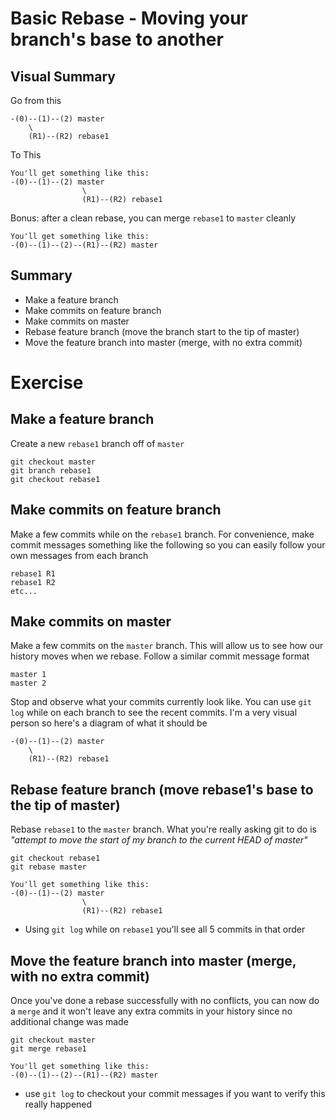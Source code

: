 # Basic Rebase - Moving your branch's base to another
## Visual Summary
Go from this
```
-(0)--(1)--(2) master
    \ 
    (R1)--(R2) rebase1
```
To This
```
You'll get something like this:
-(0)--(1)--(2) master
                \ 
                (R1)--(R2) rebase1
```
Bonus: after a clean rebase, you can merge `rebase1` to `master` cleanly
```
You'll get something like this:
-(0)--(1)--(2)--(R1)--(R2) master
```
## Summary
* Make a feature branch
* Make commits on feature branch
* Make commits on master
* Rebase feature branch (move the branch start to the tip of master)
* Move the feature branch into master (merge, with no extra commit)

# Exercise

## Make a feature branch
Create a new `rebase1` branch off of `master`

```
git checkout master
git branch rebase1
git checkout rebase1
```
## Make commits on feature branch
Make a few commits while on the `rebase1` branch.  For convenience, make commit messages something like the following so you can easily follow your own messages from each branch

```
rebase1 R1
rebase1 R2
etc...
```
## Make commits on master
Make a few commits on the `master` branch.  This will allow us to see how our history moves when we rebase.  Follow a similar commit message format
```
master 1
master 2
```
Stop and observe what your commits currently look like.  You can use `git log` while on each branch to see the recent commits.  I'm a very visual person so here's a diagram of what it should be
```
-(0)--(1)--(2) master
    \ 
    (R1)--(R2) rebase1
```
## Rebase feature branch (move rebase1's base to the tip of master)
Rebase `rebase1` to the `master` branch.  What you're really asking git to do is _"attempt to move the start of my branch to the current HEAD of master"_
```
git checkout rebase1
git rebase master

You'll get something like this:
-(0)--(1)--(2) master
                \ 
                (R1)--(R2) rebase1
```
- Using `git log` while on `rebase1` you'll see all 5 commits in that order
## Move the feature branch into master (merge, with no extra commit)
Once you've done a rebase successfully with no conflicts, you can now do a `merge` and it won't leave any extra commits in your history since no additional change was made
```
git checkout master
git merge rebase1

You'll get something like this:
-(0)--(1)--(2)--(R1)--(R2) master
```
- use `git log` to checkout your commit messages if you want to verify this really happened